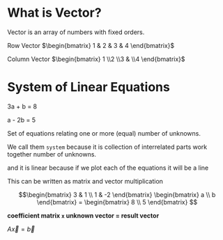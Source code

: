 # What is Vector?

Vector is an array of numbers with fixed orders.

Row Vector $\begin{bmatrix} 1 & 2 & 3 & 4 \end{bmatrix}$ 

Column Vector $\begin{bmatrix} 1 \\2 \\3 & \\4 \end{bmatrix}$





# System of Linear Equations

3a + b = 8

a - 2b = 5

Set of equations relating one or more (equal) number of unknowns.

We call them `system` because it is collection of interrelated parts work together number of unknowns.

and it is linear because if we plot each of the equations it will be a line 

This can be written as matrix and vector multiplication

$$\begin{bmatrix} 3 & 1 \\
1 & -2 \end{bmatrix} \begin{bmatrix} a \\
b \end{bmatrix} = \begin{bmatrix} 8 \\
5 \end{bmatrix}
$$

**coefficient matrix `x` unknown vector = result vector**

$A\vec{x} = \vec{b}$